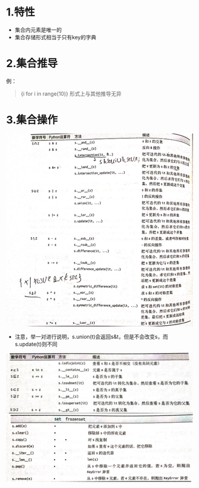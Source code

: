 # 1.特性
* 集合内元素是唯一的
* 集合存储形式相当于只有key的字典
# 2.集合推导
例：
> {i for i in range(10)}
> 形式上与其他推导无异

# 3.集合操作

<img src="./image/1.jpg"/>

* 注意，举一对进行说明，s.union(t)会返回s&t，但是不会改变s，而s.update(t)则不同

<img src="./image/2.jpg"/>

<img src="./image/3.jpg"/>